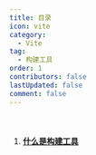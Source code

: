 ```yaml
---
title: 目录
icon: vite
category:
  - Vite
tag:
  - 构建工具
order: 1
contributors: false
lastUpdated: false
comment: false
---
```


<br />

1. #### [什么是构建工具](./%E4%BB%80%E4%B9%88%E6%98%AF%E6%9E%84%E5%BB%BA%E5%B7%A5%E5%85%B7.md)
